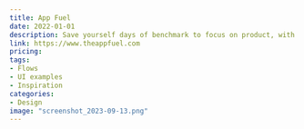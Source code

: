 ```yaml
---
title: App Fuel
date: 2022-01-01
description: Save yourself days of benchmark to focus on product, with inspiration and best practices from top apps.
link: https://www.theappfuel.com
pricing:
tags: 
- Flows
- UI examples
- Inspiration
categories:
- Design
image: "screenshot_2023-09-13.png"
---
```


